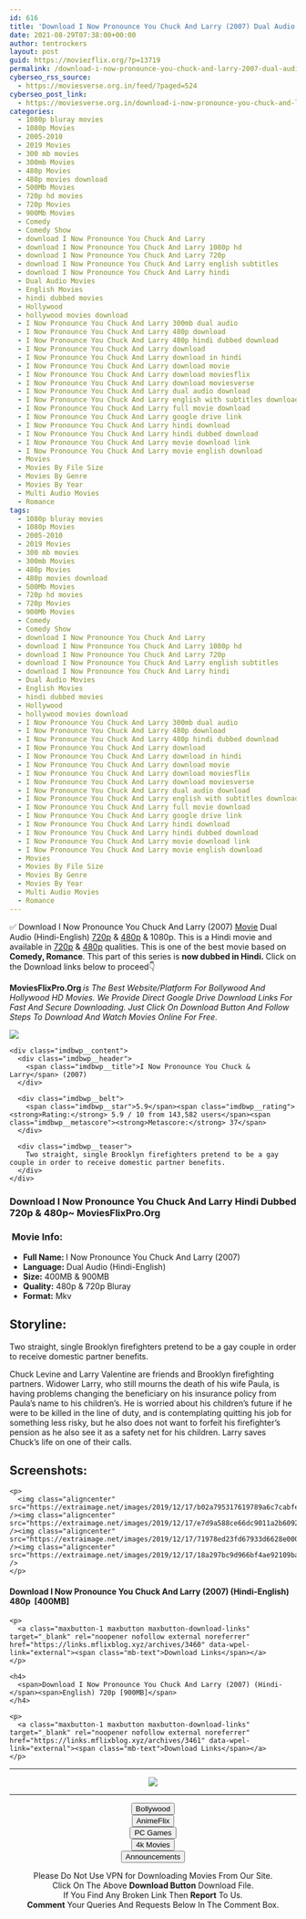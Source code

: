 ```yaml
---
id: 616
title: 'Download I Now Pronounce You Chuck And Larry (2007) Dual Audio (Hindi-English) 480p [400MB] || 720p [900MB]'
date: 2021-08-29T07:38:00+00:00
author: tentrockers
layout: post
guid: https://moviezflix.org/?p=13719
permalink: /download-i-now-pronounce-you-chuck-and-larry-2007-dual-audio-hindi-english-480p-400mb-720p-900mb/
cyberseo_rss_source:
  - https://moviesverse.org.in/feed/?paged=524
cyberseo_post_link:
  - https://moviesverse.org.in/download-i-now-pronounce-you-chuck-and-larry-2007-hindi-480p-72p/
categories:
  - 1080p bluray movies
  - 1080p Movies
  - 2005-2010
  - 2019 Movies
  - 300 mb movies
  - 300mb Movies
  - 480p Movies
  - 480p movies download
  - 500Mb Movies
  - 720p hd movies
  - 720p Movies
  - 900Mb Movies
  - Comedy
  - Comedy Show
  - download I Now Pronounce You Chuck And Larry
  - download I Now Pronounce You Chuck And Larry 1080p hd
  - download I Now Pronounce You Chuck And Larry 720p
  - download I Now Pronounce You Chuck And Larry english subtitles
  - download I Now Pronounce You Chuck And Larry hindi
  - Dual Audio Movies
  - English Movies
  - hindi dubbed movies
  - Hollywood
  - hollywood movies download
  - I Now Pronounce You Chuck And Larry 300mb dual audio
  - I Now Pronounce You Chuck And Larry 480p download
  - I Now Pronounce You Chuck And Larry 480p hindi dubbed download
  - I Now Pronounce You Chuck And Larry download
  - I Now Pronounce You Chuck And Larry download in hindi
  - I Now Pronounce You Chuck And Larry download movie
  - I Now Pronounce You Chuck And Larry download moviesflix
  - I Now Pronounce You Chuck And Larry download moviesverse
  - I Now Pronounce You Chuck And Larry dual audio download
  - I Now Pronounce You Chuck And Larry english with subtitles download
  - I Now Pronounce You Chuck And Larry full movie download
  - I Now Pronounce You Chuck And Larry google drive link
  - I Now Pronounce You Chuck And Larry hindi download
  - I Now Pronounce You Chuck And Larry hindi dubbed download
  - I Now Pronounce You Chuck And Larry movie download link
  - I Now Pronounce You Chuck And Larry movie english download
  - Movies
  - Movies By File Size
  - Movies By Genre
  - Movies By Year
  - Multi Audio Movies
  - Romance
tags:
  - 1080p bluray movies
  - 1080p Movies
  - 2005-2010
  - 2019 Movies
  - 300 mb movies
  - 300mb Movies
  - 480p Movies
  - 480p movies download
  - 500Mb Movies
  - 720p hd movies
  - 720p Movies
  - 900Mb Movies
  - Comedy
  - Comedy Show
  - download I Now Pronounce You Chuck And Larry
  - download I Now Pronounce You Chuck And Larry 1080p hd
  - download I Now Pronounce You Chuck And Larry 720p
  - download I Now Pronounce You Chuck And Larry english subtitles
  - download I Now Pronounce You Chuck And Larry hindi
  - Dual Audio Movies
  - English Movies
  - hindi dubbed movies
  - Hollywood
  - hollywood movies download
  - I Now Pronounce You Chuck And Larry 300mb dual audio
  - I Now Pronounce You Chuck And Larry 480p download
  - I Now Pronounce You Chuck And Larry 480p hindi dubbed download
  - I Now Pronounce You Chuck And Larry download
  - I Now Pronounce You Chuck And Larry download in hindi
  - I Now Pronounce You Chuck And Larry download movie
  - I Now Pronounce You Chuck And Larry download moviesflix
  - I Now Pronounce You Chuck And Larry download moviesverse
  - I Now Pronounce You Chuck And Larry dual audio download
  - I Now Pronounce You Chuck And Larry english with subtitles download
  - I Now Pronounce You Chuck And Larry full movie download
  - I Now Pronounce You Chuck And Larry google drive link
  - I Now Pronounce You Chuck And Larry hindi download
  - I Now Pronounce You Chuck And Larry hindi dubbed download
  - I Now Pronounce You Chuck And Larry movie download link
  - I Now Pronounce You Chuck And Larry movie english download
  - Movies
  - Movies By File Size
  - Movies By Genre
  - Movies By Year
  - Multi Audio Movies
  - Romance
---
```

<div class="thecontent clearfix">
  <p>
    ✅ Download I Now Pronounce You Chuck And Larry (2007) <a href="https://moviesverse.org.in/category/movies/" data-wpel-link="internal">Movie</a> Dual Audio (Hindi-English) <a href="https://moviesverse.org.in/720p-movies/" data-wpel-link="internal">720p</a>&nbsp;&&nbsp;<a href="https://moviesverse.org.in/480p-movies/" data-wpel-link="internal">480p</a> & 1080p. This is a Hindi movie and available in <a href="https://moviesverse.org.in/720p-movies/" data-wpel-link="internal">720p</a>&nbsp;&&nbsp;<a href="https://moviesverse.org.in/480p-movies/" data-wpel-link="internal">480p</a> qualities. This is one of the best movie based on <strong>Comedy, Romance</strong>. This part of this series is <strong>now dubbed in <span>Hindi.&nbsp;</span></strong><span>Click on the Download links below to proceed👇</span>
  </p>
  
  <p>
    <strong><span>MoviesFlixPro.Org&nbsp;</span></strong><em>is The Best Website/Platform For Bollywood And Hollywood HD Movies. We Provide Direct Google Drive Download Links For Fast And Secure Downloading. Just Click On Download Button And Follow Steps To&nbsp;Download And Watch Movies Online For Free.</em>
  </p>
  
  <div class="imdbwp imdbwp--movie dark">
    <div class="imdbwp__thumb">
      <a class="imdbwp__link" target="_blank" title="I Now Pronounce You Chuck & Larry" href="https://www.imdb.com/title/tt0762107/" rel="nofollow external noopener noreferrer" data-wpel-link="external"><img class="imdbwp__img" src="https://m.media-amazon.com/images/M/MV5BMTM4NDQ3NDQ3Nl5BMl5BanBnXkFtZTcwMjE4NjY0MQ@@._V1_SX300.jpg" /></a>
    </div>
    
    <div class="imdbwp__content">
      <div class="imdbwp__header">
        <span class="imdbwp__title">I Now Pronounce You Chuck & Larry</span> (2007)
      </div>
      
      <div class="imdbwp__belt">
        <span class="imdbwp__star">5.9</span><span class="imdbwp__rating"><strong>Rating:</strong> 5.9 / 10 from 143,582 users</span><span class="imdbwp__metascore"><strong>Metascore:</strong> 37</span>
      </div>
      
      <div class="imdbwp__teaser">
        Two straight, single Brooklyn firefighters pretend to be a gay couple in order to receive domestic partner benefits.
      </div>
    </div>
  </div>
  
  <h3>
    <span>Download I Now Pronounce You Chuck And Larry Hindi Dubbed 720p & 480p~ MoviesFlixPro.Org</span>
  </h3>
  
  <h3>
    <span>&nbsp;Movie Info:&nbsp;</span>
  </h3>
  
  <ul>
    <li>
      <strong>Full Name: </strong>I Now Pronounce You Chuck And Larry (2007)
    </li>
    <li>
      <strong>Language:</strong> Dual Audio (Hindi-English)
    </li>
    <li>
      <strong>Size:</strong> 400MB & 900MB
    </li>
    <li>
      <strong>Quality:</strong> 480p & 720p Bluray
    </li>
    <li>
      <strong>Format:</strong>&nbsp;Mkv
    </li>
  </ul>
  
  <h2>
    <span>Storyline:</span>
  </h2>
  
  <p>
    Two straight, single Brooklyn firefighters pretend to be a gay couple in order to receive domestic partner benefits.
  </p>
  
  <div>
    Chuck Levine and Larry Valentine are friends and Brooklyn firefighting partners. Widower Larry, who still mourns the death of his wife Paula, is having problems changing the beneficiary on his insurance policy from Paula’s name to his children’s. He is worried about his children’s future if he were to be killed in the line of duty, and is contemplating quitting his job for something less risky, but he also does not want to forfeit his firefighter’s pension as he also see it as a safety net for his children. Larry saves Chuck’s life on one of their calls.
  </div>
  
  <div class="summary_text">
    <h2>
      <span>Screenshots:</span>
    </h2>
    
    <p>
      <img class="aligncenter" src="https://extraimage.net/images/2019/12/17/b02a795317619789a6c7cabfeb4ed0c4.jpg" /><img class="aligncenter" src="https://extraimage.net/images/2019/12/17/e7d9a588ce66dc9011a2b6092be4f210.jpg" /><img class="aligncenter" src="https://extraimage.net/images/2019/12/17/71978ed23fd67933d6628e0000bdb32e.jpg" /><img class="aligncenter" src="https://extraimage.net/images/2019/12/17/18a297bc9d966bf4ae92109ba7365a26.jpg" />
    </p>
  </div>
  
  <div class="inline canwrap">
    <h4>
      <span>Download I Now Pronounce You Chuck And Larry (2007) (Hindi-English) </span><span>480p&nbsp; [400MB]</span>
    </h4>
    
    <p>
      <a class="maxbutton-1 maxbutton maxbutton-download-links" target="_blank" rel="noopener nofollow external noreferrer" href="https://links.mflixblog.xyz/archives/3460" data-wpel-link="external"><span class="mb-text">Download Links</span></a>
    </p>
    
    <h4>
      <span>Download I Now Pronounce You Chuck And Larry (2007) (Hindi-</span><span>English) 720p [900MB]</span>
    </h4>
    
    <p>
      <a class="maxbutton-1 maxbutton maxbutton-download-links" target="_blank" rel="noopener nofollow external noreferrer" href="https://links.mflixblog.xyz/archives/3461" data-wpel-link="external"><span class="mb-text">Download Links</span></a>
    </p>
  </div>
</div>

<center>
  </p> 
  
  <hr />
  
  <p>
    <a href="http://gdrivepro.xyz/join.php" data-wpel-link="external" target="_blank" rel="nofollow external noopener noreferrer"><img src="https://i.imgur.com/FhMdWdW.png" /></a>
  </p>
  
  <hr />
  
  <p>
    <a href="https://dogemovies.xyz" target="_blank" data-wpel-link="external" rel="nofollow external noopener noreferrer"><button class="button button5">Bollywood</button></a><br /> <a href="https://animeflix.in" target="_blank" data-wpel-link="external" rel="nofollow external noopener noreferrer"><button class="button button5">AnimeFlix</button></a><br /> <a href="https://gamesflix.net/" target="_blank" data-wpel-link="external" rel="nofollow external noopener noreferrer"><button class="button button5">PC Games</button></a><br /> <a href="https://uhdmovies.in" target="_blank" data-wpel-link="external" rel="nofollow external noopener noreferrer"><button class="button button5">4k Movies</button></a><br /> <a href="https://moviesverse.org.in/announcements/" target="_blank" data-wpel-link="internal" rel="noopener"><button class="button button5">Announcements</button></a>
  </p>
  
  <div class="alert alert-danger">
    Please Do Not Use VPN for Downloading Movies From Our Site.
  </div>
  
  <div class="alert alert-success">
    Click On The Above <strong>Download Button</strong> Download File.
  </div>
  
  <div class="alert alert-warning">
    If You Find Any Broken Link Then <strong>Report</strong> To Us.
  </div>
  
  <div class="alert alert-info">
    <strong>Comment</strong> Your Queries And Requests Below In The Comment Box.
  </div>
  
  <p>
    </center>
  </p>